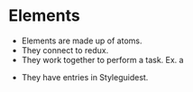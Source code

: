 # Elements

* Elements are made up of atoms.
* They connect to redux.
* They work together to perform a task. Ex. a <form>
* They have entries in Styleguidest.